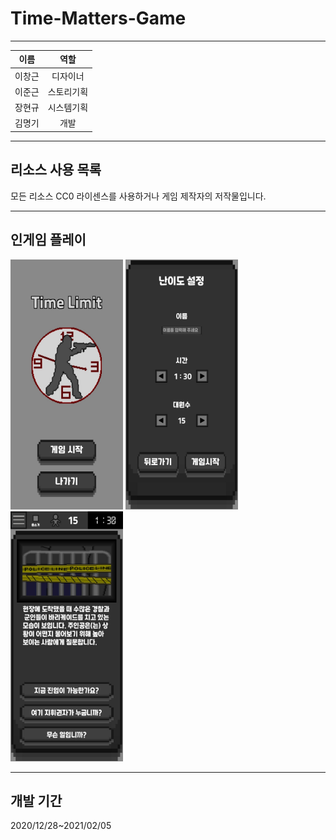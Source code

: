 # Time-Matters-Game
 
---

|이름|역할|
|:---:|:---:|
|이창근|디자이너|
|이준근|스토리기획|
|장현규|시스템기획|
|김명기|개발|

---

## 리소스 사용 목록
모든 리소스 CC0 라이센스를 사용하거나 게임 제작자의 저작물입니다.

---

## 인게임 플레이
<img src="src/thumb1.jpg" width="180" height="400"></img>
<img src="src/thumb2.jpg" width="180" height="400"></img>
<img src="src/thumb3.jpg" width="180" height="400"></img>

---

## 개발 기간

2020/12/28~2021/02/05
